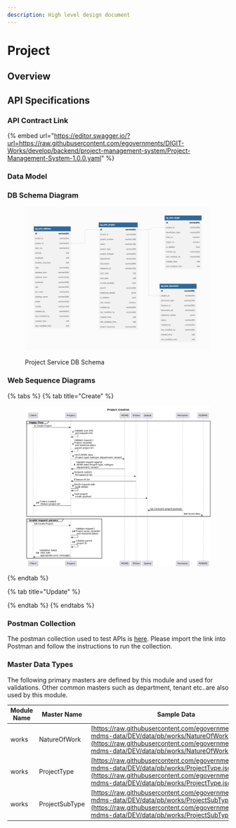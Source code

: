 ```yaml
---
description: High level design document
---
```


# Project

## Overview



## API Specifications

### API Contract Link

{% embed url="https://editor.swagger.io/?url=https://raw.githubusercontent.com/egovernments/DIGIT-Works/develop/backend/project-management-system/Project-Management-System-1.0.0.yaml" %}

### Data Model&#x20;

### DB Schema Diagram

<figure><img src="https://github.com/egovernments/DIGIT-Works/blob/develop/backend/project-management-system/src/main/resources/Project_Management_System_DB_Diagram.png?raw=true" alt=""><figcaption><p>Project Service DB Schema</p></figcaption></figure>

### Web Sequence Diagrams

{% tabs %}
{% tab title="Create" %}
<figure><img src="https://github.com/egovernments/DIGIT-Works/blob/develop/backend/project-management-system/src/main/resources/docs/sequence_diagrams/create/ProjectCreation.webp?raw=true" alt=""><figcaption></figcaption></figure>
{% endtab %}

{% tab title="Update" %}

{% endtab %}
{% endtabs %}

### Postman Collection

The postman collection used to test APIs is [here](https://raw.githubusercontent.com/egovernments/DIGIT-Works/develop/backend/project-management-system/src/main/resources/Project%20Management%20System.postman\_collection.json). Please import the link into Postman and follow the instructions to run the collection.&#x20;

### Master Data Types

The following primary masters are defined by this module and used for validations. Other common masters such as department, tenant etc..are also used by this module.&#x20;

| Module Name | Master Name    | Sample Data                                                                                                                                                                                                  |
| ----------- | -------------- | ------------------------------------------------------------------------------------------------------------------------------------------------------------------------------------------------------------ |
| works       | NatureOfWork   | [https://raw.githubusercontent.com/egovernments/works-mdms-data/DEV/data/pb/works/NatureOfWork.json](https://raw.githubusercontent.com/egovernments/works-mdms-data/DEV/data/pb/works/NatureOfWork.json)     |
| works       | ProjectType    | [https://raw.githubusercontent.com/egovernments/works-mdms-data/DEV/data/pb/works/ProjectType.json](https://raw.githubusercontent.com/egovernments/works-mdms-data/DEV/data/pb/works/ProjectType.json)       |
| works       | ProjectSubType | [https://raw.githubusercontent.com/egovernments/works-mdms-data/DEV/data/pb/works/ProjectSubType.json](https://raw.githubusercontent.com/egovernments/works-mdms-data/DEV/data/pb/works/ProjectSubType.json) |

